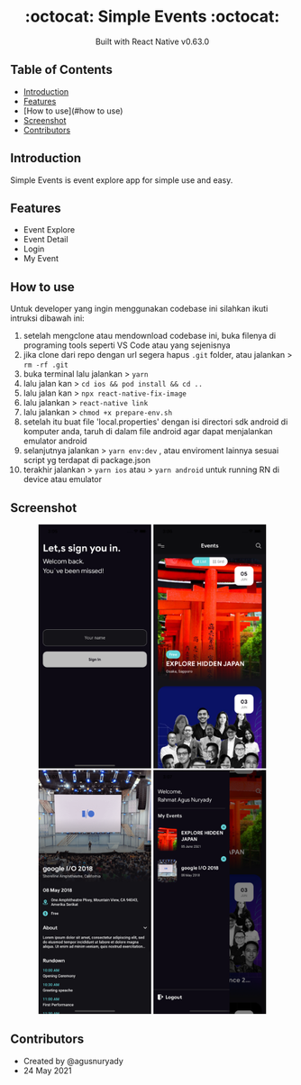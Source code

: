 <h1 align="center">:octocat: Simple Events :octocat:</h1>

  <p align="center">
  Built with React Native v0.63.0
   </p>
   
   ## Table of Contents

- [Introduction](#introduction)
- [Features](#features)
- [How to use](#how to use)
- [Screenshot](#screenshot)
- [Contributors](#contributors)

## Introduction
Simple Events is event explore app for simple use and easy.

## Features
* Event Explore
* Event Detail
* Login
* My Event

## How to use

Untuk developer yang ingin menggunakan codebase ini silahkan ikuti intruksi dibawah ini:

1. setelah mengclone atau mendownload codebase ini, buka filenya di programing tools seperti VS Code atau yang sejenisnya
2. jika clone dari repo dengan url segera hapus `.git` folder, atau jalankan > `rm -rf .git`
3. buka terminal lalu jalankan > `yarn`
4. lalu jalan kan > `cd ios && pod install && cd ..`
5. lalu jalan kan > `npx react-native-fix-image`
6. lalu jalankan > `react-native link`
7. lalu jalankan > `chmod +x prepare-env.sh`
8. setelah itu buat file 'local.properties' dengan isi directori sdk android di komputer anda, taruh di dalam file android agar dapat menjalankan emulator android
9. selanjutnya jalankan > `yarn env:dev` , atau enviroment lainnya sesuai script yg terdapat di package.json
10. terakhir jalankan > `yarn ios` atau > `yarn android` untuk running RN di device atau emulator

## Screenshot
<div align="center">
    <img width="200" src="https://github.com/agusnuryady/Simple-Events/blob/master/src/assets/images/sc_1.png">
    <img width="200" src="https://github.com/agusnuryady/Simple-Events/blob/master/src/assets/images/sc_2.png">
    <img width="200" src="https://github.com/agusnuryady/Simple-Events/blob/master/src/assets/images/sc_3.png">
    <img width="200" src="https://github.com/agusnuryady/Simple-Events/blob/master/src/assets/images/sc_4.png">
</div>

## Contributors
* Created by @agusnuryady
* 24 May 2021
